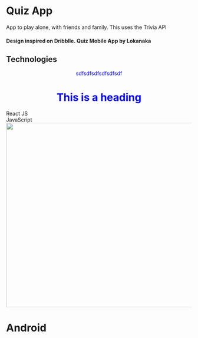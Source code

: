 
# Quiz App
App to play alone, with friends and family. This uses the Trivia API
<html>
  <div>
    <h4>Design inspired on Dribblle. Quiz Mobile App by <strong>Lokanaka</strong></h4>
    <div>
      <h2>Technologies</h2>
      <div style="color:blue;text-align:center;">sdfsdfsdfsdfsdfsdf</div>
      <h1 style="color:blue;text-align:center;">This is a heading</h1>
      <div>
        React JS
      </div>
      <div>
        JavaScript
      </div> 
    </div>
  </div>
<div class="row">
  <div class="column">
    <img src="https://user-images.githubusercontent.com/5294488/135763905-57cafff7-01b9-42f4-b302-605abc565cc6.png" width="700px" height="500px">
   
  </div>
  <div class="column">
   
  </div>
  <h1>Android</h1>
  <div class="column">
   
  </div>
  <div class="column">
   
  </div>
</div>  
</html>
